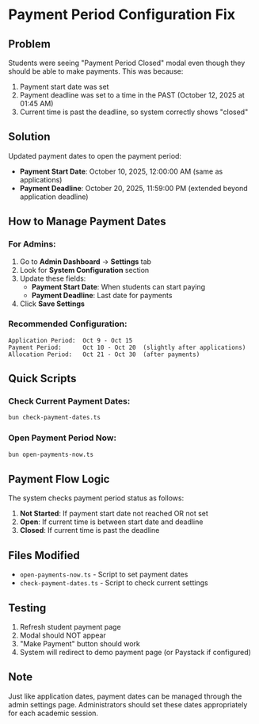 # Payment Period Configuration Fix

## Problem
Students were seeing "Payment Period Closed" modal even though they should be able to make payments. This was because:

1. Payment start date was set
2. Payment deadline was set to a time in the PAST (October 12, 2025 at 01:45 AM)
3. Current time is past the deadline, so system correctly shows "closed"

## Solution
Updated payment dates to open the payment period:
- **Payment Start Date**: October 10, 2025, 12:00:00 AM (same as applications)
- **Payment Deadline**: October 20, 2025, 11:59:00 PM (extended beyond application deadline)

## How to Manage Payment Dates

### For Admins:
1. Go to **Admin Dashboard** → **Settings** tab
2. Look for **System Configuration** section
3. Update these fields:
   - **Payment Start Date**: When students can start paying
   - **Payment Deadline**: Last date for payments
4. Click **Save Settings**

### Recommended Configuration:
```
Application Period:  Oct 9 - Oct 15
Payment Period:      Oct 10 - Oct 20  (slightly after applications)
Allocation Period:   Oct 21 - Oct 30  (after payments)
```

## Quick Scripts

### Check Current Payment Dates:
```bash
bun check-payment-dates.ts
```

### Open Payment Period Now:
```bash
bun open-payments-now.ts
```

## Payment Flow Logic

The system checks payment period status as follows:

1. **Not Started**: If payment start date not reached OR not set
2. **Open**: If current time is between start date and deadline
3. **Closed**: If current time is past the deadline

## Files Modified
- `open-payments-now.ts` - Script to set payment dates
- `check-payment-dates.ts` - Script to check current settings

## Testing
1. Refresh student payment page
2. Modal should NOT appear
3. "Make Payment" button should work
4. System will redirect to demo payment page (or Paystack if configured)

## Note
Just like application dates, payment dates can be managed through the admin settings page. Administrators should set these dates appropriately for each academic session.
